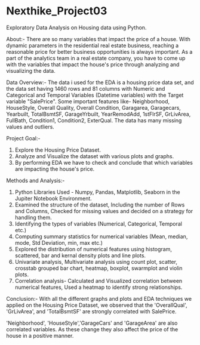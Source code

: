 # Nexthike_Project03
Exploratory Data Analysis on Housing data using Python.

About:-
There are so many variables that impact the price of a house. With dynamic parameters in the residential real estate business, reaching a reasonable price for better business opportunities is always important. As a part of the analytics team in a real estate company, you have to come up with the variables that impact the house's price through analyzing and visualizing the data.

Data Overview:-
The data i used for the EDA is a housing price data set, and the data set having 1460 rows and 81 columns with Numeric and Categorical and Temporal Variables (Datetime variables) with the Target variable "SalePrice". Some important features like- Neighborhood, HouseStyle, Overall Quality, Overall Condition, Garagarea, Garagecars, Yearbuilt, TotalBsmtSF, GarageYrbuilt, YearRemodAdd, 1stFlrSF, GrLivArea, FullBath, Condition1, Condition2, ExterQual.
The data has many missing values and outliers.

Project Goal:-
1. Explore the Housing Price Dataset.
2. Analyze and Visualize the dataset with various plots and graphs.
3. By performing EDA we have to check and conclude that which variables are impacting the house's price.

Methods and Analysis:-
1. Python Libraries Used - Numpy, Pandas, Matplotlib, Seaborn in the Jupiter Notebook Environment.
2. Examined the structure of the dataset, Including the number of Rows and Columns, Checked for missing values and decided on a strategy for handling them.
3. Identifying the types of variables (Numerical, Categorical, Temporal etc.)
4. Computing summary statistics for numerical variables (Mean, median, mode, Std Deviation, min, max etc.)
5. Explored the distribution of numerical features using histogram, scattered, bar and kernal density plots and line plots.
6. Univariate analysis, Multivariate analysis using count plot, scatter, crosstab grouped bar chart, heatmap, boxplot, swarmplot and violin plots.
7. Correlation analysis- Calculated and Visualized correlation between numerical features, Used a heatmap to identify strong relationships.

Conclusion:-
With all the different graphs and plots and EDA techniques we applied on the Housing Price Dataset, we observed that the 'OverallQual', 'GrLivArea', and 'TotalBsmtSF' are strongly correlated with SalePrice.

'Neighborhood', 'HouseStyle','GarageCars' and 'GarageArea' are also correlated variables. As these change they also affect the price of the house in a positive manner.







